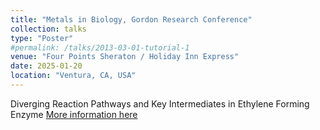 ```yaml
---
title: "Metals in Biology, Gordon Research Conference"
collection: talks
type: "Poster"
#permalink: /talks/2013-03-01-tutorial-1
venue: "Four Points Sheraton / Holiday Inn Express"
date: 2025-01-20
location: "Ventura, CA, USA"
---
```

Diverging Reaction Pathways and Key Intermediates in Ethylene Forming Enzyme
[More information here]([http://exampleurl.com](https://www.grc.org/metals-in-biology-conference/2025/))

